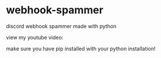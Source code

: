 # webhook-spammer
discord webhook spammer made with python

view my youtube video:

make sure you have pip installed with your python installation!
